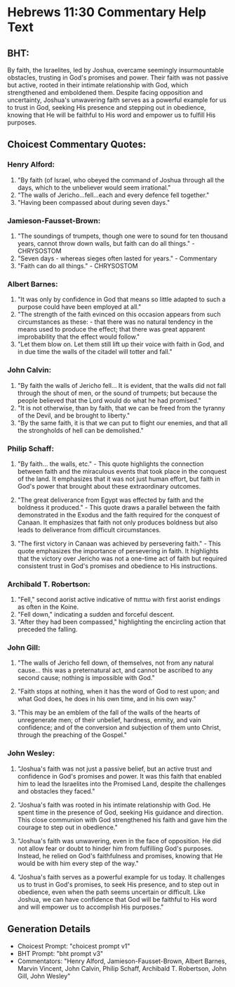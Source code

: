 # Hebrews 11:30 Commentary Help Text

## BHT:
By faith, the Israelites, led by Joshua, overcame seemingly insurmountable obstacles, trusting in God's promises and power. Their faith was not passive but active, rooted in their intimate relationship with God, which strengthened and emboldened them. Despite facing opposition and uncertainty, Joshua's unwavering faith serves as a powerful example for us to trust in God, seeking His presence and stepping out in obedience, knowing that He will be faithful to His word and empower us to fulfill His purposes.

## Choicest Commentary Quotes:
### Henry Alford:
1. "By faith (of Israel, who obeyed the command of Joshua through all the days, which to the unbeliever would seem irrational." 
2. "The walls of Jericho...fell...each and every defence fell together."
3. "Having been compassed about during seven days."

### Jamieson-Fausset-Brown:
1. "The soundings of trumpets, though one were to sound for ten thousand years, cannot throw down walls, but faith can do all things." - CHRYSOSTOM
2. "Seven days - whereas sieges often lasted for years." - Commentary
3. "Faith can do all things." - CHRYSOSTOM

### Albert Barnes:
1. "It was only by confidence in God that means so little adapted to such a purpose could have been employed at all."
2. "The strength of the faith evinced on this occasion appears from such circumstances as these: - that there was no natural tendency in the means used to produce the effect; that there was great apparent improbability that the effect would follow."
3. "Let them blow on. Let them still lift up their voice with faith in God, and in due time the walls of the citadel will totter and fall."

### John Calvin:
1. "By faith the walls of Jericho fell... It is evident, that the walls did not fall through the shout of men, or the sound of trumpets; but because the people believed that the Lord would do what he had promised." 
2. "It is not otherwise, than by faith, that we can be freed from the tyranny of the Devil, and be brought to liberty."
3. "By the same faith, it is that we can put to flight our enemies, and that all the strongholds of hell can be demolished."

### Philip Schaff:
1. "By faith... the walls, etc." - This quote highlights the connection between faith and the miraculous events that took place in the conquest of the land. It emphasizes that it was not just human effort, but faith in God's power that brought about these extraordinary outcomes.

2. "The great deliverance from Egypt was effected by faith and the boldness it produced." - This quote draws a parallel between the faith demonstrated in the Exodus and the faith required for the conquest of Canaan. It emphasizes that faith not only produces boldness but also leads to deliverance from difficult circumstances.

3. "The first victory in Canaan was achieved by persevering faith." - This quote emphasizes the importance of persevering in faith. It highlights that the victory over Jericho was not a one-time act of faith but required consistent trust in God's promises and obedience to His instructions.

### Archibald T. Robertson:
1. "Fell," second aorist active indicative of πιπτω with first aorist endings as often in the Koine.
2. "Fell down," indicating a sudden and forceful descent.
3. "After they had been compassed," highlighting the encircling action that preceded the falling.

### John Gill:
1. "The walls of Jericho fell down, of themselves, not from any natural cause... this was a preternatural act, and cannot be ascribed to any second cause; nothing is impossible with God." 

2. "Faith stops at nothing, when it has the word of God to rest upon; and what God does, he does in his own time, and in his own way." 

3. "This may be an emblem of the fall of the walls of the hearts of unregenerate men; of their unbelief, hardness, enmity, and vain confidence; and of the conversion and subjection of them unto Christ, through the preaching of the Gospel."

### John Wesley:
1. "Joshua's faith was not just a passive belief, but an active trust and confidence in God's promises and power. It was this faith that enabled him to lead the Israelites into the Promised Land, despite the challenges and obstacles they faced."

2. "Joshua's faith was rooted in his intimate relationship with God. He spent time in the presence of God, seeking His guidance and direction. This close communion with God strengthened his faith and gave him the courage to step out in obedience."

3. "Joshua's faith was unwavering, even in the face of opposition. He did not allow fear or doubt to hinder him from fulfilling God's purposes. Instead, he relied on God's faithfulness and promises, knowing that He would be with him every step of the way."

4. "Joshua's faith serves as a powerful example for us today. It challenges us to trust in God's promises, to seek His presence, and to step out in obedience, even when the path seems uncertain or difficult. Like Joshua, we can have confidence that God will be faithful to His word and will empower us to accomplish His purposes."


## Generation Details
- Choicest Prompt: "choicest prompt v1"
- BHT Prompt: "bht prompt v3"
- Commentators: "Henry Alford, Jamieson-Fausset-Brown, Albert Barnes, Marvin Vincent, John Calvin, Philip Schaff, Archibald T. Robertson, John Gill, John Wesley"
